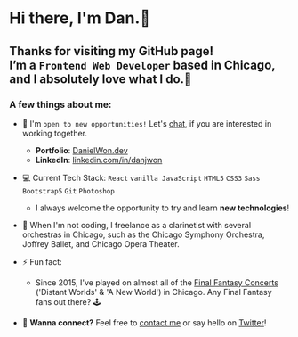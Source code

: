 # Hi there, I'm Dan.👋
## Thanks for visiting my GitHub page! <br> I’m a `Frontend Web Developer` based in Chicago, and I absolutely love what I do.💙

### A few things about me:

 - 🔎 I'm `open to new opportunities!` Let's <a href="https://danielwon.dev/#contact">chat</a>, if you are interested in working together. 
    - **Portfolio**: <a href="https://danielwon.dev/">DanielWon.dev</a>
    - **LinkedIn**: <a href="https://www.linkedin.com/in/danjwon/"/>linkedin.com/in/danjwon</a>
 
 - 💻 Current Tech Stack: `React` `vanilla JavaScript` `HTML5` `CSS3` `Sass` `Bootstrap5` `Git` `Photoshop`
    - I always welcome the opportunity to try and learn **new technologies**! 
 
  - 🎵  When I'm not coding, I freelance as a clarinetist with several orchestras in Chicago, such as the Chicago Symphony Orchestra, Joffrey Ballet, and Chicago Opera Theater.
 
 - ⚡ Fun fact: <br>
    - Since 2015, I've played on almost all of the [Final Fantasy Concerts](https://ffdistantworlds.com/concert/ffvii-chicago/) ('Distant Worlds' & 'A New World') in Chicago. Any Final Fantasy fans out there? 🕹
 
 - 📨 **Wanna connect?** Feel free to <a href="https://danielwon.dev/" target="_blank">contact me</a> or say hello on <a href="https://twitter.com/nuovodw/" target="_blank">Twitter</a>!
